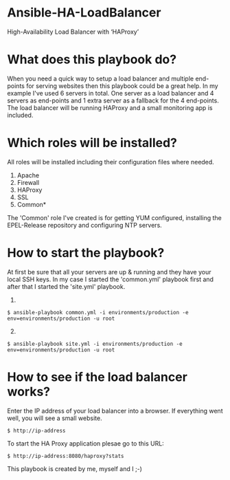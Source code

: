 # Ansible-HA-LoadBalancer
High-Availability Load Balancer with ‘HAProxy’

# What does this playbook do?
When you need a quick way to setup a load balancer and multiple end-points for serving websites then this playbook could be a great help. In my example I've used 6 servers in total. One server as a load balancer and 4 servers as end-points and 1 extra server as a fallback for the 4 end-points. The load balancer will be running HAProxy and a small monitoring app is included.

# Which roles will be installed?
All roles will be installed including their configuration files where needed.

1. Apache
2. Firewall
3. HAProxy
4. SSL
5. Common*

The 'Common' role I've created is for getting YUM configured, installing the EPEL-Release repository and configuring NTP servers.

# How to start the playbook?

At first be sure that all your servers are up & running and they have your local SSH keys.
In my case I started the 'common.yml' playbook first and after that I started the 'site.yml' playbook.

1.
```
$ ansible-playbook common.yml -i environments/production -e env=environments/production -u root
```

2.
```
$ ansible-playbook site.yml -i environments/production -e env=environments/production -u root
```

# How to see if the load balancer works?
Enter the IP address of your load balancer into a browser. If everything went well, you will see a small website.


```
$ http://ip-address
```
To start the HA Proxy application plesae go to this URL:

```
$ http://ip-address:8080/haproxy?stats
```

This playbook is created by me, myself and I   ;-)
